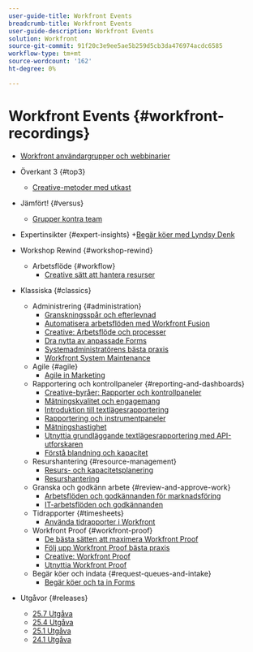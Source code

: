 ```yaml
---
user-guide-title: Workfront Events
breadcrumb-title: Workfront Events
user-guide-description: Workfront Events
solution: Workfront
source-git-commit: 91f20c3e9ee5ae5b259d5cb3da476974acdc6585
workflow-type: tm+mt
source-wordcount: '162'
ht-degree: 0%

---
```



# Workfront Events {#workfront-recordings}

+ [Workfront användargrupper och webbinarier](overview.md)

+ Överkant 3 {#top3}
   + [Creative-metoder med utkast](top3/blueprints.md)
+ Jämfört! {#versus}
   + [Grupper kontra team](versus/groups-vs-teams.md)
+ Expertinsikter {#expert-insights}
+[Begär köer med Lyndsy Denk](expert-insights/request-queues.md)
+ Workshop Rewind {#workshop-rewind}
   + Arbetsflöde {#workflow}
      + [Creative sätt att hantera resurser](classics/creative-ways-of-managing-resources.md)

<!--  + Planning {#planning}
  + Integrations {#integrations}
-->

+ Klassiska {#classics}
   + Administrering {#administration}
      + [Granskningsspår och efterlevnad](user-groups/audit-trails-and-compliance.md)
      + [Automatisera arbetsflöden med Workfront Fusion](user-groups/automating-workflows-with-workfront-fusion.md)
      + [Creative: Arbetsflöde och processer](user-groups/creative-agencies-workflows-and-process.md)
      + [Dra nytta av anpassade Forms](user-groups/leveraging-custom-forms.md)
      + [Systemadministratörens bästa praxis](user-groups/system-admin-best-practices.md)
      + [Workfront System Maintenance](user-groups/workfront-system-maintenance.md)
   + Agile {#agile}
      + [Agile in Marketing](user-groups/agile-in-marketing.md)
   + Rapportering och kontrollpaneler {#reporting-and-dashboards}
      + [Creative-byråer: Rapporter och kontrollpaneler](user-groups/creative-agencies-reporting-and-dashboards.md)
      + [Mätningskvalitet och engagemang](classics/gauging-quality-and-engagement.md)
      + [Introduktion till textlägesrapportering](classics/introduction-to-text-mode-reporting.md)
      + [Rapportering och instrumentpaneler](user-groups/reporting-and-dashboards.md)
      + [Mätningshastighet](classics/measuring-velocity.md)
      + [Utnyttja grundläggande textlägesrapportering med API-utforskaren](classics/supercharge-basic-text-mode-reporting-using-the-api-explorer.md)
      + [Förstå blandning och kapacitet](classics/understanding-mix-and-capacity.md)
   + Resurshantering {#resource-management}
      + [Resurs- och kapacitetsplanering](user-groups/resource-and-capacity-planning.md)
      + [Resurshantering](user-groups/resource-management.md)
   + Granska och godkänn arbete {#review-and-approve-work}
      + [Arbetsflöden och godkännanden för marknadsföring](user-groups/marketing-workflows-and-approvals.md)
      + [IT-arbetsflöden och godkännanden](user-groups/it-workflows-and-approvals.md)
   + Tidrapporter {#timesheets}
      + [Använda tidrapporter i Workfront](user-groups/utilizing-timesheets-in-workfront.md)
   + Workfront Proof {#workfront-proof}
      + [De bästa sätten att maximera Workfront Proof](classics/best-practices-to-maximize-workfront-proof.md)
      + [Följ upp Workfront Proof bästa praxis](classics/follow-up-to-workfront-proof-best-practices.md)
      + [Creative: Workfront Proof](user-groups/creative-agencies-workfront-proof.md)
      + [Utnyttja Workfront Proof](user-groups/leveraging-workfront-proof.md)
   + Begär köer och indata {#request-queues-and-intake}
      + [Begär köer och ta in Forms](user-groups/request-queues-and-intake-forms.md)

+ Utgåvor {#releases}
   + [25.7 Utgåva](releases/25-7-release-webinar.md)
   + [25.4 Utgåva](releases/25-4-release-webinar.md)
   + [25.1 Utgåva](releases/25-1-release-webinar.md)
   + [24.1 Utgåva](releases/24-1-release-webinar.md)

